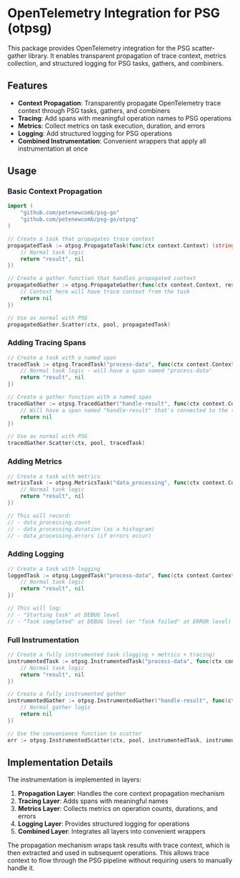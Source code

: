 # OpenTelemetry Integration for PSG (otpsg)

This package provides OpenTelemetry integration for the PSG scatter-gather library. It enables transparent propagation of trace context, metrics collection, and structured logging for PSG tasks, gathers, and combiners.

## Features

- **Context Propagation**: Transparently propagate OpenTelemetry trace context through PSG tasks, gathers, and combiners
- **Tracing**: Add spans with meaningful operation names to PSG operations
- **Metrics**: Collect metrics on task execution, duration, and errors
- **Logging**: Add structured logging for PSG operations
- **Combined Instrumentation**: Convenient wrappers that apply all instrumentation at once

## Usage

### Basic Context Propagation

```go
import (
    "github.com/petenewcomb/psg-go"
    "github.com/petenewcomb/psg-go/otpsg"
)

// Create a task that propagates trace context
propagatedTask := otpsg.PropagateTask(func(ctx context.Context) (string, error) {
    // Normal task logic
    return "result", nil
})

// Create a gather function that handles propagated context
propagatedGather := otpsg.PropagateGather(func(ctx context.Context, result string, err error) error {
    // Context here will have trace context from the task
    return nil
})

// Use as normal with PSG
propagatedGather.Scatter(ctx, pool, propagatedTask)
```

### Adding Tracing Spans

```go
// Create a task with a named span
tracedTask := otpsg.TracedTask("process-data", func(ctx context.Context) (string, error) {
    // Normal task logic - will have a span named "process-data"
    return "result", nil
})

// Create a gather function with a named span
tracedGather := otpsg.TracedGather("handle-result", func(ctx context.Context, result string, err error) error {
    // Will have a span named "handle-result" that's connected to the task's span
    return nil
})

// Use as normal with PSG
tracedGather.Scatter(ctx, pool, tracedTask)
```

### Adding Metrics

```go
// Create a task with metrics
metricsTask := otpsg.MetricsTask("data_processing", func(ctx context.Context) (string, error) {
    // Normal task logic
    return "result", nil
})

// This will record:
// - data_processing.count
// - data_processing.duration (as a histogram)
// - data_processing.errors (if errors occur)
```

### Adding Logging

```go
// Create a task with logging
loggedTask := otpsg.LoggedTask("process-data", func(ctx context.Context) (string, error) {
    // Normal task logic
    return "result", nil
})

// This will log:
// - "Starting task" at DEBUG level
// - "Task completed" at DEBUG level (or "Task failed" at ERROR level)
```

### Full Instrumentation

```go
// Create a fully instrumented task (logging + metrics + tracing)
instrumentedTask := otpsg.InstrumentedTask("process-data", func(ctx context.Context) (string, error) {
    // Normal task logic
    return "result", nil
})

// Create a fully instrumented gather
instrumentedGather := otpsg.InstrumentedGather("handle-result", func(ctx context.Context, result string, err error) error {
    // Normal gather logic
    return nil
})

// Use the convenience function to scatter
err := otpsg.InstrumentedScatter(ctx, pool, instrumentedTask, instrumentedGather)
```

## Implementation Details

The instrumentation is implemented in layers:

1. **Propagation Layer**: Handles the core context propagation mechanism
2. **Tracing Layer**: Adds spans with meaningful names
3. **Metrics Layer**: Collects metrics on operation counts, durations, and errors
4. **Logging Layer**: Provides structured logging for operations
5. **Combined Layer**: Integrates all layers into convenient wrappers

The propagation mechanism wraps task results with trace context, which is then extracted and used in subsequent operations. This allows trace context to flow through the PSG pipeline without requiring users to manually handle it.